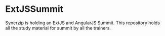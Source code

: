 ExtJSSummit
===========

Synerzip is holding an ExtJS and AngularJS Summit. This repository holds all the study material for summit by all the trainers.
